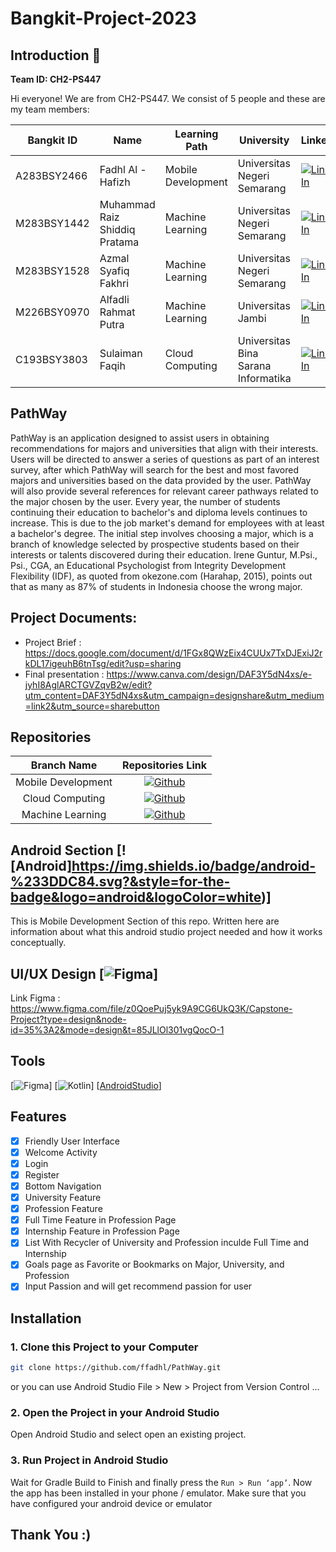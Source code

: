 # Bangkit-Project-2023
## Introduction 👋
**Team ID: CH2-PS447**

Hi everyone! We are from CH2-PS447. We consist of 5 people and these are my team members:

Bangkit ID|Name|Learning Path|University|LinkedIn
|--|--|--|--|--
|A283BSY2466|Fadhl Al - Hafizh |Mobile Development|Universitas Negeri Semarang|[![LinkedIn](https://img.shields.io/badge/linkedin-%230077B5.svg?style=for-the-badge&logo=linkedin&logoColor=white)](https://www.linkedin.com/in/fadhlhafizh/)|
|M283BSY1442|Muhammad Raiz Shiddiq Pratama|Machine Learning|Universitas Negeri Semarang|[![LinkedIn](https://img.shields.io/badge/linkedin-%230077B5.svg?style=for-the-badge&logo=linkedin&logoColor=white)](https://www.linkedin.com/in/muhammad-raiz-shiddiq-pratama-330037200/)|
|M283BSY1528|Azmal Syafiq Fakhri|Machine Learning|Universitas Negeri Semarang|[![LinkedIn](https://img.shields.io/badge/linkedin-%230077B5.svg?style=for-the-badge&logo=linkedin&logoColor=white)](https://www.linkedin.com/in/azmal-syafiq-fakhri/)|
|M226BSY0970|Alfadli Rahmat Putra|Machine Learning|Universitas Jambi|[![LinkedIn](https://img.shields.io/badge/linkedin-%230077B5.svg?style=for-the-badge&logo=linkedin&logoColor=white)](https://www.linkedin.com/in/alfadlirputra/)|
|C193BSY3803|Sulaiman Faqih|Cloud Computing| Universitas Bina Sarana Informatika|[![LinkedIn](https://img.shields.io/badge/linkedin-%230077B5.svg?style=for-the-badge&logo=linkedin&logoColor=white)](https://www.linkedin.com/in/sulaimanfaqih/)|

## PathWay
PathWay is an application designed to assist users in obtaining recommendations for majors and universities that align with their interests. Users will be directed to answer a series of questions as part of an interest survey, after which PathWay will search for the best and most favored majors and universities based on the data provided by the user. PathWay will also provide several references for relevant career pathways related to the major chosen by the user.
Every year, the number of students continuing their education to bachelor's and diploma levels continues to increase. This is due to the job market's demand for employees with at least a bachelor's degree. The initial step involves choosing a major, which is a branch of knowledge selected by prospective students based on their interests or talents discovered during their education. Irene Guntur, M.Psi., Psi., CGA, an Educational Psychologist from Integrity Development Flexibility (IDF), as quoted from okezone.com (Harahap, 2015), points out that as many as 87% of students in Indonesia choose the wrong major.

## Project Documents:
- Project Brief : https://docs.google.com/document/d/1FGx8QWzEix4CUUx7TxDJExiJ2rkDL17igeuhB6tnTsg/edit?usp=sharing
- Final presentation : https://www.canva.com/design/DAF3Y5dN4xs/e-jyhI8AglARCTGVZqvB2w/edit?utm_content=DAF3Y5dN4xs&utm_campaign=designshare&utm_medium=link2&utm_source=sharebutton

## Repositories

|    Branch Name     |                                      Repositories Link                                         |
| :----------------: | :--------------------------------------------------------------------------------------: |
| Mobile Development | [![Github](https://img.shields.io/badge/github-%23181717.svg?&style=for-the-badge&logo=github&logoColor=white)](https://github.com/ffadhl/PathWay/) |
|  Cloud Computing   | [![Github](https://img.shields.io/badge/github-%23181717.svg?&style=for-the-badge&logo=github&logoColor=white)](https://github.com/slmnfqh/CH2-PS447-PathWay)      |
|  Machine Learning  | [![Github](https://img.shields.io/badge/github-%23181717.svg?&style=for-the-badge&logo=github&logoColor=white)](https://github.com/slmnfqh/CH2-PS447-PathWay-ML)       |

## Android Section [![Android]https://img.shields.io/badge/android-%233DDC84.svg?&style=for-the-badge&logo=android&logoColor=white)]
This is Mobile Development Section of this repo. Written here are information about what this android studio project needed and how it works conceptually.

## UI/UX Design [![Figma](https://img.shields.io/badge/figma-%23F24E1E.svg?&style=for-the-badge&logo=figma&logoColor=white)]
Link Figma : https://www.figma.com/file/z0QoePuj5yk9A9CG6UkQ3K/Capstone-Project?type=design&node-id=35%3A2&mode=design&t=85JLlOl301vgQocO-1

## Tools
[![Figma](https://img.shields.io/badge/figma-%23F24E1E.svg?&style=for-the-badge&logo=figma&logoColor=white)] 
[![Kotlin](https://img.shields.io/badge/kotlin-%230095D5.svg?&style=for-the-badge&logo=kotlin&logoColor=white)] 
[[AndroidStudio](https://img.shields.io/badge/android%20studio-%233DDC84.svg?&style=for-the-badge&logo=android%20studio&logoColor=black)] 

## Features
- [x] Friendly User Interface
- [x] Welcome Activity
- [x] Login
- [x] Register
- [x] Bottom Navigation
- [x] University Feature
- [x] Profession Feature
- [x] Full Time Feature in Profession Page
- [x] Internship Feature in Profession Page
- [x] List With Recycler of University and Profession inculde Full Time and Internship
- [x] Goals page as Favorite or Bookmarks on Major, University, and Profession
- [x] Input Passion and will get recommend passion for user

## Installation

### 1. Clone this Project to your Computer
```bash
git clone https://github.com/ffadhl/PathWay.git
```
or you can use Android Studio 
File > New > Project from Version Control ...

### 2. Open the Project in your Android Studio
Open Android Studio and select open an existing project.

### 3. Run Project in Android Studio
Wait for Gradle Build to Finish and finally press the `Run > Run ‘app’`. Now the app has been installed in your phone / emulator. Make sure that you have configured your android device or emulator 

## Thank You :)
